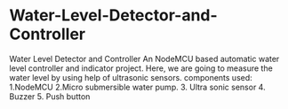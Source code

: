 # Water-Level-Detector-and-Controller
Water Level Detector and Controller 
An NodeMCU based automatic water level controller and indicator project. Here, we are going to measure the water level by using help of ultrasonic sensors.
components used:
 1.NodeMCU
 2.Micro submersible water pump.
 3. Ultra sonic sensor
 4. Buzzer 
 5. Push button
 
